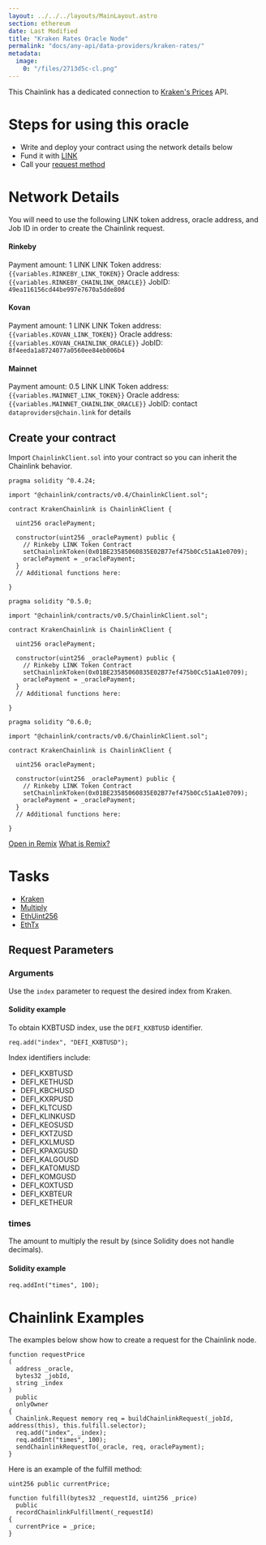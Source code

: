```yaml
---
layout: ../../../layouts/MainLayout.astro
section: ethereum
date: Last Modified
title: "Kraken Rates Oracle Node"
permalink: "docs/any-api/data-providers/kraken-rates/"
metadata:
  image:
    0: "/files/2713d5c-cl.png"
---
```


This Chainlink has a dedicated connection to <a href="https://blog.cfbenchmarks.com/rest-api/" target="_blank">Kraken's Prices</a> API.

# Steps for using this oracle

- Write and deploy your contract using the network details below
- Fund it with [LINK](/docs/link-token-contracts/)
- Call your [request method](./#chainlink-examples)

# Network Details

You will need to use the following LINK token address, oracle address, and Job ID in order to create the Chainlink request.

#### Rinkeby

Payment amount: 1 LINK
LINK Token address: `{{variables.RINKEBY_LINK_TOKEN}}`
Oracle address: `{{variables.RINKEBY_CHAINLINK_ORACLE}}`
JobID: `49ea116156cd44be997e7670a5dde80d`

#### Kovan

Payment amount: 1 LINK
LINK Token address: `{{variables.KOVAN_LINK_TOKEN}}`
Oracle address: `{{variables.KOVAN_CHAINLINK_ORACLE}}`
JobID: `8f4eeda1a8724077a0560ee84eb006b4`

#### Mainnet

Payment amount: 0.5 LINK
LINK Token address: `{{variables.MAINNET_LINK_TOKEN}}`
Oracle address: `{{variables.MAINNET_CHAINLINK_ORACLE}}`
JobID: contact `dataproviders@chain.link` for details

## Create your contract

Import `ChainlinkClient.sol` into your contract so you can inherit the Chainlink behavior.

```solidity Solidity 4
pragma solidity ^0.4.24;

import "@chainlink/contracts/v0.4/ChainlinkClient.sol";

contract KrakenChainlink is ChainlinkClient {

  uint256 oraclePayment;

  constructor(uint256 _oraclePayment) public {
    // Rinkeby LINK Token Contract
    setChainlinkToken(0x01BE23585060835E02B77ef475b0Cc51aA1e0709);
    oraclePayment = _oraclePayment;
  }
  // Additional functions here:

}
```

```solidity Solidity 5
pragma solidity ^0.5.0;

import "@chainlink/contracts/v0.5/ChainlinkClient.sol";

contract KrakenChainlink is ChainlinkClient {

  uint256 oraclePayment;

  constructor(uint256 _oraclePayment) public {
    // Rinkeby LINK Token Contract
    setChainlinkToken(0x01BE23585060835E02B77ef475b0Cc51aA1e0709);
    oraclePayment = _oraclePayment;
  }
  // Additional functions here:

}
```

```solidity Solidity 6
pragma solidity ^0.6.0;

import "@chainlink/contracts/v0.6/ChainlinkClient.sol";

contract KrakenChainlink is ChainlinkClient {

  uint256 oraclePayment;

  constructor(uint256 _oraclePayment) public {
    // Rinkeby LINK Token Contract
    setChainlinkToken(0x01BE23585060835E02B77ef475b0Cc51aA1e0709);
    oraclePayment = _oraclePayment;
  }
  // Additional functions here:

}
```

<div class="remix-callout">
  <a href="https://remix.ethereum.org/#url=https://docs.chain.link/samples/DataProviders/Kraken.sol" target="_blank" >Open in Remix</a>
  <a href="/docs/conceptual-overview/#what-is-remix" >What is Remix?</a>
</div>

# Tasks

- [Kraken](/docs/external-adapters/)
- [Multiply](/docs/core-adapters/#multiply)
- [EthUint256](/docs/core-adapters/#ethuint256)
- [EthTx](/docs/core-adapters/#ethtx)

## Request Parameters

### Arguments

Use the `index` parameter to request the desired index from Kraken.

#### Solidity example

To obtain KXBTUSD index, use the `DEFI_KXBTUSD` identifier.

```solidity
req.add("index", "DEFI_KXBTUSD");
```

Index identifiers include:

- DEFI_KXBTUSD
- DEFI_KETHUSD
- DEFI_KBCHUSD
- DEFI_KXRPUSD
- DEFI_KLTCUSD
- DEFI_KLINKUSD
- DEFI_KEOSUSD
- DEFI_KXTZUSD
- DEFI_KXLMUSD
- DEFI_KPAXGUSD
- DEFI_KALGOUSD
- DEFI_KATOMUSD
- DEFI_KOMGUSD
- DEFI_KOXTUSD
- DEFI_KXBTEUR
- DEFI_KETHEUR

### times

The amount to multiply the result by (since Solidity does not handle decimals).

#### Solidity example

```solidity
req.addInt("times", 100);
```

# Chainlink Examples

The examples below show how to create a request for the Chainlink node.

```solidity
function requestPrice
(
  address _oracle,
  bytes32 _jobId,
  string _index
)
  public
  onlyOwner
{
  Chainlink.Request memory req = buildChainlinkRequest(_jobId, address(this), this.fulfill.selector);
  req.add("index", _index);
  req.addInt("times", 100);
  sendChainlinkRequestTo(_oracle, req, oraclePayment);
}
```

Here is an example of the fulfill method:

```solidity
uint256 public currentPrice;

function fulfill(bytes32 _requestId, uint256 _price)
  public
  recordChainlinkFulfillment(_requestId)
{
  currentPrice = _price;
}
```
